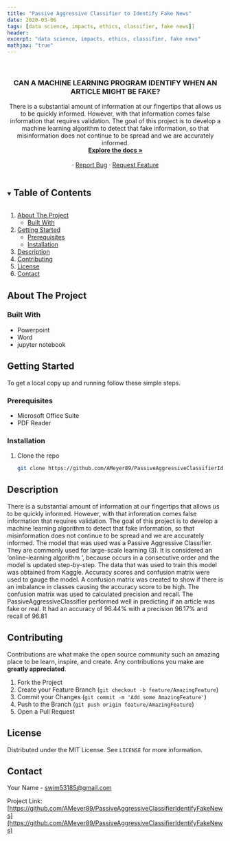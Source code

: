 ```yaml
---
title: "Passive Aggressive Classifier to Identify Fake News"
date: 2020-03-06
tags: [data science, impacts, ethics, classifier, fake news]]
header:
excerpt: "data science, impacts, ethics, classifier, fake news"
mathjax: "true"
---
```


<!--
*** To avoid retyping too much info. Do a search and replace for the following:
*** AMeyer89, PassiveAggressiveClassifierIdentifyFakeNews, twitter_handle, swim53185@gmail.com, Data Science Impact On Football, A presentation on how data science has impacted fantasy football. 
-->



<br />
<p align="center">
  <a href="https://github.com/AMeyer89/PassiveAggressiveClassifierIdentifyFakeNews">
  </a>

  <h3 align="center">CAN A MACHINE LEARNING PROGRAM IDENTIFY WHEN AN ARTICLE MIGHT BE FAKE?</h3>

  <p align="center"> 
	There is a substantial amount of information at our fingertips that allows us to be quickly informed. However, with that information comes false information that requires validation. The goal of this project is to develop a machine learning algorithm to detect that fake information, so that misinformation does not continue to be spread and we are accurately informed.  
    <br />
    <a href="https://github.com/AMeyer89/PassiveAggressiveClassifierIdentifyFakeNews"><strong>Explore the docs »</strong></a>
    <br />
    <br />
    ·
    <a href="https://github.com/AMeyer89/PassiveAggressiveClassifierIdentifyFakeNews/issues">Report Bug</a>
    ·
    <a href="https://github.com/AMeyer89/PassiveAggressiveClassifierIdentifyFakeNews/issues">Request Feature</a>
  </p>
</p>



<!-- TABLE OF CONTENTS -->
<details open="open">
  <summary><h2 style="display: inline-block">Table of Contents</h2></summary>
  <ol>
    <li>
      <a href="#about-the-project">About The Project</a>
      <ul>
        <li><a href="#built-with">Built With</a></li>
      </ul>
    </li>
    <li>
      <a href="#getting-started">Getting Started</a>
      <ul>
        <li><a href="#prerequisites">Prerequisites</a></li>
        <li><a href="#installation">Installation</a></li>
      </ul>
    </li>
    <li><a href="#usage">Description</a></li>
    <li><a href="#contributing">Contributing</a></li>
    <li><a href="#license">License</a></li>
    <li><a href="#contact">Contact</a></li>
  </ol>
</details>



<!-- ABOUT THE PROJECT -->
## About The Project

### Built With

* Powerpoint
* Word
* jupyter notebook



<!-- GETTING STARTED -->
## Getting Started

To get a local copy up and running follow these simple steps.

### Prerequisites

* Microsoft Office Suite
* PDF Reader

### Installation

1. Clone the repo
   ```sh
   git clone https://github.com/AMeyer89/PassiveAggressiveClassifierIdentifyFakeNews.git
   ```



<!-- USAGE EXAMPLES -->
## Description


There is a substantial amount of information at our fingertips that allows us to be quickly informed. However, with that information comes false information that requires validation. The goal of this project is to develop a machine learning algorithm to detect that fake information, so that misinformation does not continue to be spread and we are accurately informed.
The model that was used was a Passive Aggressive Classifier.  They are commonly used for large-scale learning (3). It is considered an ‘online-learning algorithm ‘, because occurs in a consecutive order and the model is updated step-by-step. The data that was used to train this model was obtained from Kaggle. 
Accuracy scores and confusion matrix were used to gauge the model. A confusion matrix was created to show if there is an imbalance in classes causing the accuracy score to be high. The confusion matrix was used to calculated precision and recall. The PassiveAggressiveClassifier performed well in predicting if an article was fake or real. It had an accuracy of 96.44% with a precision 96.17% and recall of 96.81


<!-- CONTRIBUTING -->
## Contributing

Contributions are what make the open source community such an amazing place to be learn, inspire, and create. Any contributions you make are **greatly appreciated**.

1. Fork the Project
2. Create your Feature Branch (`git checkout -b feature/AmazingFeature`)
3. Commit your Changes (`git commit -m 'Add some AmazingFeature'`)
4. Push to the Branch (`git push origin feature/AmazingFeature`)
5. Open a Pull Request



<!-- LICENSE -->
## License

Distributed under the MIT License. See `LICENSE` for more information.



<!-- CONTACT -->
## Contact

Your Name - swim53185@gmail.com

Project Link: [https://github.com/AMeyer89/PassiveAggressiveClassifierIdentifyFakeNews](https://github.com/AMeyer89/PassiveAggressiveClassifierIdentifyFakeNews)








<!-- MARKDOWN LINKS & IMAGES -->
<!-- https://www.markdownguide.org/basic-syntax/#reference-style-links -->
[contributors-shield]: https://img.shields.io/github/contributors/AMeyer89/repo.svg?style=for-the-badge
[contributors-url]: https://github.com/AMeyer89/repo/graphs/contributors
[forks-shield]: https://img.shields.io/github/forks/AMeyer89/repo.svg?style=for-the-badge
[forks-url]: https://github.com/AMeyer89/repo/network/members
[stars-shield]: https://img.shields.io/github/stars/AMeyer89/repo.svg?style=for-the-badge
[stars-url]: https://github.com/AMeyer89/repo/stargazers
[issues-shield]: https://img.shields.io/github/issues/AMeyer89/repo.svg?style=for-the-badge
[issues-url]: https://github.com/AMeyer89/repo/issues
[license-shield]: https://img.shields.io/github/license/AMeyer89/repo.svg?style=for-the-badge
[license-url]: https://github.com/AMeyer89/repo/blob/master/LICENSE.txt
[linkedin-shield]: https://img.shields.io/badge/-LinkedIn-black.svg?style=for-the-badge&logo=linkedin&colorB=555
[linkedin-url]: https://linkedin.com/in/AMeyer89
